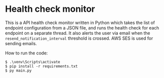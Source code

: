 
# Health check monitor

This is a API health check monitor written in Python which takes the list of endpoint configuration from a JSON file, and runs the health check for each endpoint on a separate thread.
It also alerts the user via email when the ```resend_notification_interval``` threshold is crossed. AWS SES is used for sending emails.


How to run the code:
```
$ .\venv\Scripts\activate
$ pip install -r requirements.txt
$ py main.py
```
